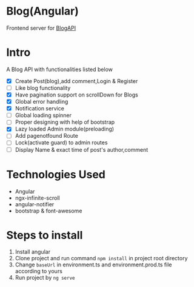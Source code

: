 # Blog(Angular)
Frontend server for [BlogAPI](https://github.com/VasuSagar/BlogAPI)

# Intro #
A Blog API with functionalities listed below
- [x] Create Post(blog),add comment,Login & Register
- [ ] Like blog functionality
- [x] Have pagination support on scrollDown for Blogs
- [x] Global error handling
- [x] Notification service
- [ ] Global loading spinner
- [ ] Proper designing with help of bootstrap
- [x] Lazy loaded Admin module(preloading)
- [ ] Add pagenotfound Route
- [ ] Lock(activate guard) to admin routes
- [ ] Display Name & exact time of post's author,comment 

# Technologies Used #
* Angular 
* ngx-infinite-scroll
* angular-notifier
* bootstrap & font-awesome

# Steps to install
1. Install angular
2. Clone project and run command ```npm install``` in project root directory
3. Change ```baseUrl``` in environment.ts and environment.prod.ts file according to yours
4. Run project by ```ng serve```
